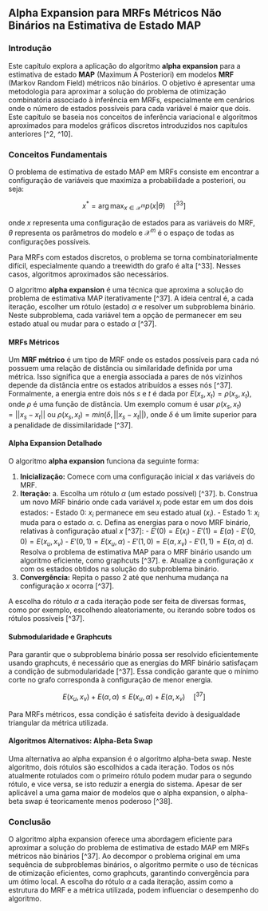 ## Alpha Expansion para MRFs Métricos Não Binários na Estimativa de Estado MAP

### Introdução
Este capítulo explora a aplicação do algoritmo **alpha expansion** para a estimativa de estado **MAP** (Maximum A Posteriori) em modelos **MRF** (Markov Random Field) métricos não binários. O objetivo é apresentar uma metodologia para aproximar a solução do problema de otimização combinatória associado à inferência em MRFs, especialmente em cenários onde o número de estados possíveis para cada variável é maior que dois. Este capítulo se baseia nos conceitos de inferência variacional e algoritmos aproximados para modelos gráficos discretos introduzidos nos capítulos anteriores [^2, ^10].

### Conceitos Fundamentais

O problema de estimativa de estado MAP em MRFs consiste em encontrar a configuração de variáveis que maximiza a probabilidade a posteriori, ou seja:

$$
x^* = \arg \max_{x \in \mathcal{X}^m} p(x|\theta) \quad [^33]
$$

onde $x$ representa uma configuração de estados para as variáveis do MRF, $\theta$ representa os parâmetros do modelo e $\mathcal{X}^m$ é o espaço de todas as configurações possíveis.

Para MRFs com estados discretos, o problema se torna combinatorialmente difícil, especialmente quando a treewidth do grafo é alta [^33]. Nesses casos, algoritmos aproximados são necessários.

O algoritmo **alpha expansion** é uma técnica que aproxima a solução do problema de estimativa MAP iterativamente [^37]. A ideia central é, a cada iteração, escolher um rótulo (estado) $\alpha$ e resolver um subproblema binário. Neste subproblema, cada variável tem a opção de permanecer em seu estado atual ou mudar para o estado $\alpha$ [^37].

#### MRFs Métricos
Um **MRF métrico** é um tipo de MRF onde os estados possíveis para cada nó possuem uma relação de distância ou similaridade definida por uma métrica. Isso significa que a energia associada a pares de nós vizinhos depende da distância entre os estados atribuídos a esses nós [^37]. Formalmente, a energia entre dois nós $s$ e $t$ é dada por $E(x_s, x_t) = \rho(x_s, x_t)$, onde $\rho$ é uma função de distância. Um exemplo comum é usar $\rho(x_s, x_t) = ||x_s - x_t||$ ou $\rho(x_s, x_t) = min(\delta, ||x_s - x_t||)$, onde $\delta$ é um limite superior para a penalidade de dissimilaridade [^37].

#### Alpha Expansion Detalhado
O algoritmo **alpha expansion** funciona da seguinte forma:
1. **Inicialização:** Comece com uma configuração inicial $x$ das variáveis do MRF.
2. **Iteração:**
    a. Escolha um rótulo $\alpha$ (um estado possível) [^37].
    b. Construa um novo MRF binário onde cada variável $x_i$ pode estar em um dos dois estados:
        - Estado 0: $x_i$ permanece em seu estado atual ($x_i$).
        - Estado 1: $x_i$ muda para o estado $\alpha$.
    c. Defina as energias para o novo MRF binário, relativas à configuração atual $x$ [^37]:
        - $E'(0) = E(x_i)$
        - $E'(1) = E(\alpha)$
        - $E'(0,0) = E(x_u, x_v)$
        - $E'(0,1) = E(x_u, \alpha)$
        - $E'(1,0) = E(\alpha, x_v)$
        - $E'(1,1) = E(\alpha, \alpha)$
    d. Resolva o problema de estimativa MAP para o MRF binário usando um algoritmo eficiente, como graphcuts [^37].
    e. Atualize a configuração $x$ com os estados obtidos na solução do subproblema binário.
3. **Convergência:** Repita o passo 2 até que nenhuma mudança na configuração $x$ ocorra [^37].

A escolha do rótulo $\alpha$ a cada iteração pode ser feita de diversas formas, como por exemplo, escolhendo aleatoriamente, ou iterando sobre todos os rótulos possíveis [^37].

#### Submodularidade e Graphcuts
Para garantir que o subproblema binário possa ser resolvido eficientemente usando graphcuts, é necessário que as energias do MRF binário satisfaçam a condição de submodularidade [^37]. Essa condição garante que o mínimo corte no grafo corresponda à configuração de menor energia.

$$
E(x_u, x_v) + E(\alpha, \alpha) \leq E(x_u, \alpha) + E(\alpha, x_v) \quad [^37]
$$

Para MRFs métricos, essa condição é satisfeita devido à desigualdade triangular da métrica utilizada.

#### Algoritmos Alternativos: Alpha-Beta Swap
Uma alternativa ao alpha expansion é o algoritmo alpha-beta swap. Neste algoritmo, dois rótulos são escolhidos a cada iteração. Todos os nós atualmente rotulados com o primeiro rótulo podem mudar para o segundo rótulo, e vice versa, se isto reduzir a energia do sistema. Apesar de ser aplicável a uma gama maior de modelos que o alpha expansion, o alpha-beta swap é teoricamente menos poderoso [^38].

### Conclusão
O algoritmo alpha expansion oferece uma abordagem eficiente para aproximar a solução do problema de estimativa de estado MAP em MRFs métricos não binários [^37]. Ao decompor o problema original em uma sequência de subproblemas binários, o algoritmo permite o uso de técnicas de otimização eficientes, como graphcuts, garantindo convergência para um ótimo local. A escolha do rótulo $\alpha$ a cada iteração, assim como a estrutura do MRF e a métrica utilizada, podem influenciar o desempenho do algoritmo. <!-- END -->